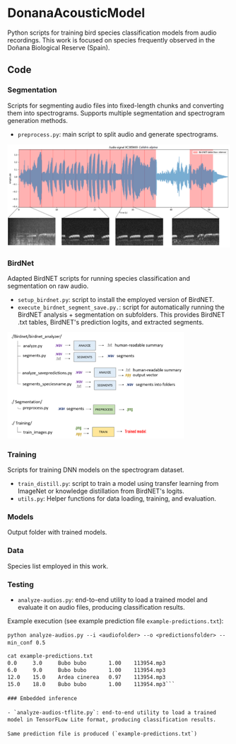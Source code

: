 # DonanaAcousticModel

Python scripts for training bird species classification models from audio recordings. This work is focused on species frequently observed in the Doñana Biological Reserve (Spain).


## Code

### Segmentation

Scripts for segmenting audio files into fixed-length chunks and converting them into spectrograms. Supports multiple segmentation and spectrogram generation methods.

- `preprocess.py`: main script to split audio and generate spectrograms.

<img src="Data/pre-processing.png" width="600">


### BirdNet

Adapted BirdNET scripts for running species classification and segmentation on raw audio.

- `setup_birdnet.py`: script to install the employed version of BirdNET.
- `execute_birdnet_segment_save.py.`: script for automatically running the BirdNET analysis + segmentation on subfolders. This provides
 BirdNET .txt tables, BirdNET's prediction logits, and extracted segments.

<img src="Data/birdnet_files.png" width="400">

### Training

Scripts for training DNN models on the spectrogram dataset.

- `train_distill.py`: script to train a model using transfer learning from ImageNet or knowledge distillation from BirdNET's logits.
- `utils.py`: Helper functions for data loading, training, and evaluation.

### Models

Output folder with trained models.

### Data

Species list employed in this work.

### Testing

- `analyze-audios.py`: end-to-end utility to load a trained model and evaluate it on audio files, producing classification results.

Example execution (see example prediction file `example-predictions.txt`):

```python analyze-audios.py --i <audiofolder> --o <predictionsfolder> --min_conf 0.5```


```
cat example-predictions.txt 
0.0     3.0     Bubo bubo       1.00    113954.mp3
6.0     9.0     Bubo bubo       1.00    113954.mp3
12.0    15.0    Ardea cinerea   0.97    113954.mp3
15.0    18.0    Bubo bubo       1.00    113954.mp3```

### Embedded inference

- `analyze-audios-tflite.py`: end-to-end utility to load a trained model in TensorFLow Lite format, producing classification results.

Same prediction file is produced (`example-predictions.txt`)

